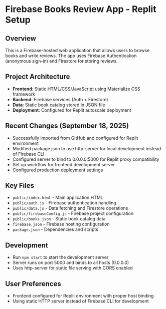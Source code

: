 # Firebase Books Review App - Replit Setup

## Overview
This is a Firebase-hosted web application that allows users to browse books and write reviews. The app uses Firebase Authentication (anonymous sign-in) and Firestore for storing reviews.

## Project Architecture
- **Frontend**: Static HTML/CSS/JavaScript using Materialize CSS framework
- **Backend**: Firebase services (Auth + Firestore)
- **Data**: Static book catalog stored in JSON file
- **Deployment**: Configured for Replit autoscale deployment

## Recent Changes (September 18, 2025)
- Successfully imported from GitHub and configured for Replit environment
- Modified package.json to use http-server for local development instead of Firebase CLI
- Configured server to bind to 0.0.0.0:5000 for Replit proxy compatibility
- Set up workflow for frontend development server
- Configured production deployment settings

## Key Files
- `public/index.html` - Main application HTML
- `public/auth.js` - Firebase authentication handling
- `public/data.js` - Data fetching and Firestore operations
- `public/firebaseConfig.js` - Firebase project configuration
- `public/books.json` - Static book catalog data
- `firebase.json` - Firebase hosting configuration
- `package.json` - Dependencies and scripts

## Development
- Run `npm start` to start the development server
- Server runs on port 5000 and binds to all hosts (0.0.0.0)
- Uses http-server for static file serving with CORS enabled

## User Preferences
- Frontend configured for Replit environment with proper host binding
- Using static HTTP server instead of Firebase CLI for development
